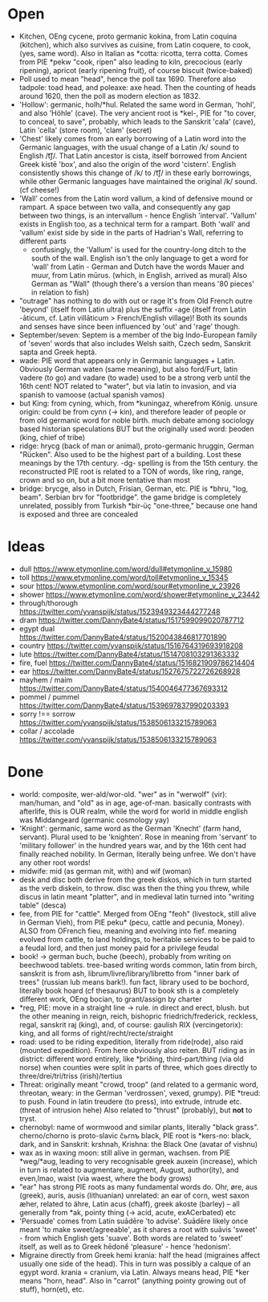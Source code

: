 # Open

- Kitchen, OEng cycene, proto germanic kokina, from Latin coquina (kitchen), which also survives as cuisine, from Latin
  coquere, to cook, (yes, same word). Also in Italian as *cotta: ricotta, terra cotta. Comes from PIE *pekw "cook, ripen"
  also leading to kiln, precocious (early ripening), apricot (early ripening fruit), of course biscuit (twice-baked)
- Poll used to mean "head", hence the poll tax 1690. Therefore also tadpole: toad head, and poleaxe: axe head. Then the
  counting of heads around 1620, then the poll as modern election as 1832.
- 'Hollow': germanic, holh/*hul. Related the same word in German, 'hohl', and also 'Höhle' (cave).
  The very ancient root is *kel-, PIE for "to cover, to conceal, to save", probably, which leads to the Sanskrit 'cala' (cave),
  Latin 'cella' (store room), 'clam' (secret)
- 'Chest' likely comes from an early borrowing of a Latin word into the Germanic languages,
  with the usual change of a Latin /k/ sound to English /t͡ʃ/.
  That Latin ancestor is cista, itself borrowed from Ancient Greek kístē 'box',
  and also the origin of the word 'cistern'.
  English consistently shows this change of /k/ to /t͡ʃ/ in these early borrowings,
  while other Germanic languages have maintained the original /k/ sound. (cf cheese!)
- 'Wall' comes from the Latin word vallum, a kind of defensive mound or rampart.
  A space between two valla, and consequently any gap between two things, is an intervallum - hence English 'interval'.
  'Vallum' exists in English too, as a technical term for a rampart.
  Both 'wall' and 'vallum' exist side by side in the parts of Hadrian's Wall, referring to different parts
  - confusingly, the 'Vallum' is used for the country-long ditch to the south of the wall.
  English isn't the only language to get a word for 'wall' from Latin - German and Dutch have the words Mauer and muur, from Latin mūrus.
  (which, in English, arrived as mural)
  Also German as "Wall" (though there's a version than means '80 pieces' in relation to fish)
- "outrage" has nothing to do with out or rage
  It's from Old French outre 'beyond' (itself from Latin ultra) plus the suffix -age
  (itself from Latin -āticum, cf. Latin villāticum > French/English village)!
  Both its sounds and senses have since been influenced by 'out' and 'rage' though.
- September/seven: Septem is a member of the big Indo-European family of 'seven' words that also includes
  Welsh saith, Czech sedm, Sanskrit sapta and Greek heptá.
- wade: PIE word that appears only in Germanic languages + Latin.
  Obviously German waten (same meaning), but also ford/Furt, latin vadere (to go) and vadare (to wade)
  used to be a strong verb until the 16th cent!
  NOT related to "water", but via latin to invasion, and via spanish to vamoose (actual spanish vamos)
- but King: from cyning, which, from *kuningaz, wherefrom König.
  unsure origin: could be from cynn (-> kin), and therefore leader of people
  or from old germanic word for noble birth. much debate among sociology based historian speculations
  BUT but the originally used word: þeoden (king, chief of tribe)
- ridge: hrycg (back of man or animal), proto-germanic hruggin, German "Rücken". Also used to be the highest part of a
  building. Lost these meanings by the 17th century. -dg- spelling is from the 15th century. the reconstructed PIE root
  is related to a TON of words, like ring, range, crown and so on, but a bit more tentative than most
- bridge: brycge, also in Dutch, Frisian, German, etc. PIE is *bhru, "log, beam". Serbian brv for "footbridge". the game
  bridge is completely unrelated, possibly from Turkish *bir-üç "one-three," because one hand is exposed and three are concealed

# Ideas

- dull https://www.etymonline.com/word/dull#etymonline_v_15980
- toll https://www.etymonline.com/word/toll#etymonline_v_15345
- sour https://www.etymonline.com/word/sour#etymonline_v_23926
- shower https://www.etymonline.com/word/shower#etymonline_v_23442
- through/thorough https://twitter.com/yvanspijk/status/1523949323444277248
- dram https://twitter.com/DannyBate4/status/1517599099020787712
- egypt dual https://twitter.com/DannyBate4/status/1520043846817701890
- country https://twitter.com/yvanspijk/status/1516764319693918208
- lute https://twitter.com/DannyBate4/status/1514708103291363332
- fire, fuel https://twitter.com/DannyBate4/status/1516821909786214404
- ear https://twitter.com/DannyBate4/status/1527675722726268928
- mayhem / maim https://twitter.com/DannyBate4/status/1540046477367693312
- pommel / pummel https://twitter.com/DannyBate4/status/1539697837990203393
- sorry !== sorrow https://twitter.com/yvanspijk/status/1538506133215789063
- collar / accolade https://twitter.com/yvanspijk/status/1538506133215789063

# Done

- world: composite, wer-ald/wor-old. "wer" as in "werwolf" (vir): man/human, and "old" as in age, age-of-man.
  basically contrasts with afterlife, this is OUR realm, while the word for world in middle english was Middangeard
  (germanic cosmology yay)
- 'Knight': germanic, same word as the German 'Knecht' (farm hand, servant). Plural used to be 'knighten'. Rose in
  meaning from 'servant' to 'military follower' in the hundred years war, and by the 16th cent had finally reached
  nobility. In German, literally being unfree. We don't have any other root words!
- midwife: mid (as german mit, with) and wif (woman)
- desk and disc both derive from the greek diskos, which in turn started as the verb diskein, to throw. disc was then
  the thing you threw, while discus in latin meant "platter", and in medieval latin turned into "writing table" (desca)
- fee, from PIE for "cattle". Merged from OEng "feoh" (livestock, still alive in German Vieh), from PIE peku* (pecu,
  cattle and pecunia, Money). ALSO from OFrench fieu, meaning and evolving into fief.
  meaning evolved from cattle, to land  holdings, to heritable services to be paid to a feudal lord, and then just money
  paid for a privilege
  feudal
- book! -> german buch, buche (beech), probably from writing on beechwood tablets. tree-based writing words common,
  latin from birch, sanskrit is from ash, librum/livre/library/libretto from "inner bark of trees" (russian lub means
  bark!). fun fact, library used to be bochord, literally book hoard (cf thesaurus)
  BUT to book sth is a completely different work, OEng bocian, to grant/assign by charter
- *reg, PIE: move in a straight line -> rule. in direct and erect, blush. but the other meaning in reign, reich, bishopric
  friedrich/frederick, reckless, regal, sanskrit raj (king), and, of course: gaulish RIX (vercingetorix): king, and all
  forms of right/recht/recte/straight
- road: used to be riding expedition, literally from ride(rode), also raid (mounted expedition). From here obviously
  also reiten.
  BUT riding as in district: different word entirely, like *þriðing, third-part/thing (via old norse) when counties were split
  in parts of three, which goes directly to three/drei/tri/triss (irish)/tertius
- Threat: originally meant "crowd, troop" (and related to a germanic word, threotan, weary: in the German 'verdrossen',
  vexed, grumpy). PIE *treud: to push. Found in latin treudere (to press), into extrude, intrude etc. (threat of
  intrusion hehe)
  Also related to "thrust" (probably), but **not** to tryst.
- chernobyl: name of wormwood and similar plants, literally "black grass". cherno/chorno is proto-slavic čьrnъ black,
  PIE root is *kers-no: black, dark, and in Sanskrit: krshnah, Krishna: the Black One (avatar of vishnu)
- wax as in waxing moon: still alive in german, wachsen. from PIE *weg/*aug, leading to very recognisable greek auxein
  (increase), which in turn is related to augmentare, augment, August, author(ity), and even,lmao, waist (via waest,
  where the body grows)
- "ear" has strong PIE roots as many fundamental words do. Ohr, øre, aus (greek), auris, ausis (lithuanian)
  unrelated: an ear of corn, west saxon æher, related to ähre, Latin acus (chaff), greek akoste (barley) – all generally
  from *ak, pointy thing (-> acid, acute, exACerbated) etc
- 'Persuade' comes from Latin suādēre 'to advise'.
  Suādēre likely once meant 'to make sweet/agreeable',
  as it shares a root with suāvis 'sweet' - from which English gets 'suave'.
  Both words are related to 'sweet' itself, as well as to Greek hēdonḗ 'pleasure' - hence 'hedonism'.
- Migraine directly from Greek hemi krania: half the head (migraines affect usually one side of the head). This in turn
  was possibly a calque of an egypt word. krania = cranium, via Latin. Always means head, PIE *ker means "horn, head".
  Also in "carrot" (anything pointy growing out of stuff), horn(et), etc.
